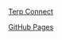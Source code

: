 
[Terp Connect](https://terpconnect.umd.edu/~jdevers1/cmsc389T-web-template/)

[GitHub Pages](https://jsondevers.github.io/cmsc389T-web-template/)
